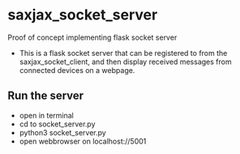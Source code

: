 # saxjax_socket_server
Proof of concept implementing flask socket server
- This is a flask socket server that can be registered to from the saxjax_socket_client, and then display received messages from connected devices on a webpage.

## Run the server
- open in terminal
- cd to socket_server.py
- python3 socket_server.py
- open webbrowser on localhost://5001
